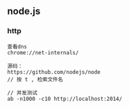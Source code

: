 ## node.js


### http

```
查看dns
chrome://net-internals/

源码：
https://github.com/nodejs/node
// 按 t , 检索文件名

// 并发测试
ab -n1000 -c10 http://localhost:2014/

```

